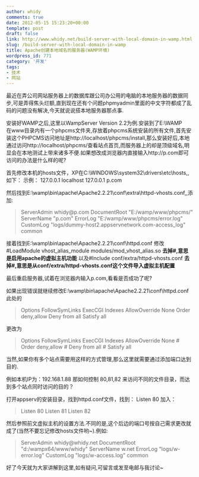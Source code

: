 ```yaml
---
author: whidy
comments: true
date: 2012-05-15 15:23:20+00:00
template: post
draft: false
link: http://www.whidy.net/build-server-with-local-domain-in-wamp.html
slug: /build-server-with-local-domain-in-wamp
title: Apache创建本地域名的服务器(WAMP环境)
wordpress_id: 771
category: '开发'
tags:
- 技术
- 网站
---
```


最近在弄公司网站服务器上的数据库跟公司办公用的电脑的本地服务器的数据同步,可是弄得焦头烂额,直到现在还有个问题phpmyadmin里面的中文字符都成了乱码的问题没有解决,今天就说说搭本地服务器那点事.

安装好WAMP之后,这里以WampServer Version 2.2为例.安装到了E:\WAMP\
在www目录内有一个phpcms文件夹,存放着phpcms系统安装的所有文件,首先安装这个PHPCMS访问地址是http://localhost/phpcms/install,那么安装好后,本地通过访问http://localhost/phpcms/查看站点首页,而服务器上的却是顶级域名,明显会在本地测试上带来诸多不便.如果想改成浏览器内直接输入http://p.com即可访问的办法是什么样的呢?

首先修改本机的hosts文件，XP在C:\WINDOWS\system32\drivers\etc\hosts,,如下：
示例：
127.0.0.1 localhost
127.0.0.1 p.com

然后找到E:\wamp\bin\apache\Apache2.2.21\conf\extra\httpd-vhosts.conf,,添加:


<blockquote><VirtualHost *:80>
ServerAdmin whidy@p.com
DocumentRoot "E:/wamp/www/phpcms/"
ServerName "p.com"
ErrorLog "E:/wamp/www/phpcms/error.log"
CustomLog "logs/dummy-host2.appservnetwork.com-access_log" common
</VirtualHost></blockquote>


接着找到E:\wamp\bin\apache\Apache2.2.21\conf\httpd.conf
修改#LoadModule vhost_alias_module modules/mod_vhost_alias.so **去掉#,意思是启用apache的虚拟主机功能**
以及#Include conf/extra/httpd-vhosts.conf **去掉#,意思是从conf/extra/httpd-vhosts.conf这个文件导入虚拟主机配置**

最后重启服务器,试着在浏览器内输入p.com,看看是否成功了呢?

如果出现错误就继续修改E:\wamp\bin\apache\Apache2.2.21\conf\httpd.conf
此处的


<blockquote>Options FollowSymLinks ExecCGI Indexes
AllowOverride None
Order deny,allow
Deny from all
Satisfy all</blockquote>


更改为


<blockquote>Options FollowSymLinks ExecCGI Indexes
AllowOverride None
# Order deny,allow
# Deny from all
# Satisfy all</blockquote>


当然,如果你有多个站点需要用这样的方式管理,那么这里就需要通过添加端口达到目的.

例如本机IP为：192.168.1.88
那如何控制 80,81,82 来访问不同的文件目录，而达到多个站点同时访问的目的？

打开appserv的安装目录，找到httpd.conf文件，找到：
Listen 80
加入：


<blockquote>Listen 80
Listen 81
Listen 82</blockquote>


然后参照前文虚拟主机的设置方法.不同的是,这个后边的端口号按自己需求更改就成了(当然不要忘记修改hosts文件哟~).例如:


<blockquote><VirtualHost *:81>
ServerAdmin whidy@whidy.net
DocumentRoot "d:/wampx64/www/whidy"
ServerName w.net
ErrorLog "logs/w-error.log"
CustomLog "logs/w-access.log" common
</VirtualHost></blockquote>


好了今天就为大家讲解到这里,如有疑问,可留言或发至电邮与我讨论~

